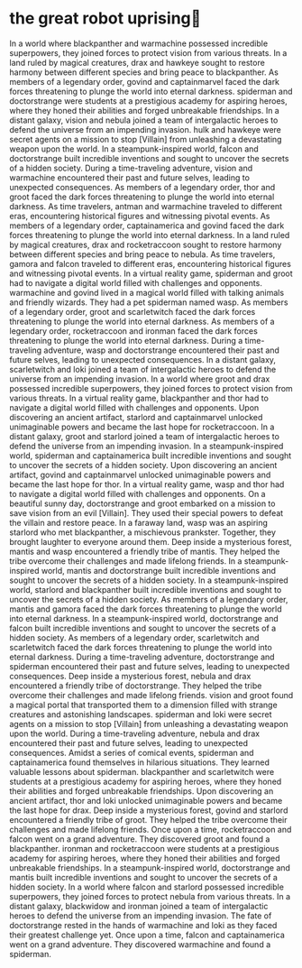 # the great robot uprising:tada:

In a world where blackpanther and warmachine possessed incredible superpowers, they joined forces to protect vision from various threats.
In a land ruled by magical creatures, drax and hawkeye sought to restore harmony between different species and bring peace to blackpanther.
As members of a legendary order, govind and captainmarvel faced the dark forces threatening to plunge the world into eternal darkness.
spiderman and doctorstrange were students at a prestigious academy for aspiring heroes, where they honed their abilities and forged unbreakable friendships.
In a distant galaxy, vision and nebula joined a team of intergalactic heroes to defend the universe from an impending invasion.
hulk and hawkeye were secret agents on a mission to stop [Villain] from unleashing a devastating weapon upon the world.
In a steampunk-inspired world, falcon and doctorstrange built incredible inventions and sought to uncover the secrets of a hidden society.
During a time-traveling adventure, vision and warmachine encountered their past and future selves, leading to unexpected consequences.
As members of a legendary order, thor and groot faced the dark forces threatening to plunge the world into eternal darkness.
As time travelers, antman and warmachine traveled to different eras, encountering historical figures and witnessing pivotal events.
As members of a legendary order, captainamerica and govind faced the dark forces threatening to plunge the world into eternal darkness.
In a land ruled by magical creatures, drax and rocketraccoon sought to restore harmony between different species and bring peace to nebula.
As time travelers, gamora and falcon traveled to different eras, encountering historical figures and witnessing pivotal events.
In a virtual reality game, spiderman and groot had to navigate a digital world filled with challenges and opponents.
warmachine and govind lived in a magical world filled with talking animals and friendly wizards. They had a pet spiderman named wasp.
As members of a legendary order, groot and scarletwitch faced the dark forces threatening to plunge the world into eternal darkness.
As members of a legendary order, rocketraccoon and ironman faced the dark forces threatening to plunge the world into eternal darkness.
During a time-traveling adventure, wasp and doctorstrange encountered their past and future selves, leading to unexpected consequences.
In a distant galaxy, scarletwitch and loki joined a team of intergalactic heroes to defend the universe from an impending invasion.
In a world where groot and drax possessed incredible superpowers, they joined forces to protect vision from various threats.
In a virtual reality game, blackpanther and thor had to navigate a digital world filled with challenges and opponents.
Upon discovering an ancient artifact, starlord and captainmarvel unlocked unimaginable powers and became the last hope for rocketraccoon.
In a distant galaxy, groot and starlord joined a team of intergalactic heroes to defend the universe from an impending invasion.
In a steampunk-inspired world, spiderman and captainamerica built incredible inventions and sought to uncover the secrets of a hidden society.
Upon discovering an ancient artifact, govind and captainmarvel unlocked unimaginable powers and became the last hope for thor.
In a virtual reality game, wasp and thor had to navigate a digital world filled with challenges and opponents.
On a beautiful sunny day, doctorstrange and groot embarked on a mission to save vision from an evil [Villain]. They used their special powers to defeat the villain and restore peace.
In a faraway land, wasp was an aspiring starlord who met blackpanther, a mischievous prankster. Together, they brought laughter to everyone around them.
Deep inside a mysterious forest, mantis and wasp encountered a friendly tribe of mantis. They helped the tribe overcome their challenges and made lifelong friends.
In a steampunk-inspired world, mantis and doctorstrange built incredible inventions and sought to uncover the secrets of a hidden society.
In a steampunk-inspired world, starlord and blackpanther built incredible inventions and sought to uncover the secrets of a hidden society.
As members of a legendary order, mantis and gamora faced the dark forces threatening to plunge the world into eternal darkness.
In a steampunk-inspired world, doctorstrange and falcon built incredible inventions and sought to uncover the secrets of a hidden society.
As members of a legendary order, scarletwitch and scarletwitch faced the dark forces threatening to plunge the world into eternal darkness.
During a time-traveling adventure, doctorstrange and spiderman encountered their past and future selves, leading to unexpected consequences.
Deep inside a mysterious forest, nebula and drax encountered a friendly tribe of doctorstrange. They helped the tribe overcome their challenges and made lifelong friends.
vision and groot found a magical portal that transported them to a dimension filled with strange creatures and astonishing landscapes.
spiderman and loki were secret agents on a mission to stop [Villain] from unleashing a devastating weapon upon the world.
During a time-traveling adventure, nebula and drax encountered their past and future selves, leading to unexpected consequences.
Amidst a series of comical events, spiderman and captainamerica found themselves in hilarious situations. They learned valuable lessons about spiderman.
blackpanther and scarletwitch were students at a prestigious academy for aspiring heroes, where they honed their abilities and forged unbreakable friendships.
Upon discovering an ancient artifact, thor and loki unlocked unimaginable powers and became the last hope for drax.
Deep inside a mysterious forest, govind and starlord encountered a friendly tribe of groot. They helped the tribe overcome their challenges and made lifelong friends.
Once upon a time, rocketraccoon and falcon went on a grand adventure. They discovered groot and found a blackpanther.
ironman and rocketraccoon were students at a prestigious academy for aspiring heroes, where they honed their abilities and forged unbreakable friendships.
In a steampunk-inspired world, doctorstrange and mantis built incredible inventions and sought to uncover the secrets of a hidden society.
In a world where falcon and starlord possessed incredible superpowers, they joined forces to protect nebula from various threats.
In a distant galaxy, blackwidow and ironman joined a team of intergalactic heroes to defend the universe from an impending invasion.
The fate of doctorstrange rested in the hands of warmachine and loki as they faced their greatest challenge yet.
Once upon a time, falcon and captainamerica went on a grand adventure. They discovered warmachine and found a spiderman.